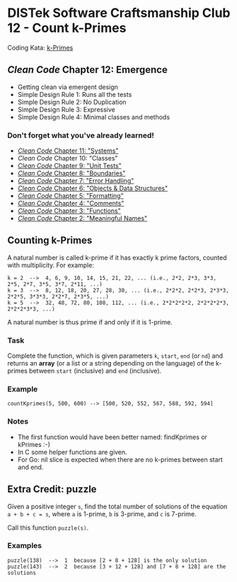 DISTek Software Craftsmanship Club 12 - Count k-Primes
======================================================
Coding Kata: [k-Primes](https://codwars.com/kata/5726f813c8dcebf5ed000a6b)

_Clean Code_ Chapter 12: Emergence
----------------------------------
* Getting clean via emergent design
* Simple Design Rule 1: Runs all the tests
* Simple Design Rule 2: No Duplication
* Simple Design Rule 3: Expressive
* Simple Design Rule 4: Minimal classes and methods

### Don't forget what you've already learned!
* [_Clean Code_ Chapter 11: "Systems"](ch11-alphabet-cipher.md)
* _Clean Code_ Chapter 10: "Classes"
* [_Clean Code_ Chapter 9: "Unit Tests"](ch9-bowling.md)
* [_Clean Code_ Chapter 8: "Boundaries"](ch8-rover-password.md)
* [_Clean Code_ Chapter 7: "Error Handling"](ch7-password-entry.md)
* [_Clean Code_ Chapter 6: "Objects & Data Structures"](ch6-passworddb.md)
* [_Clean Code_ Chapter 5: "Formatting"](ch5-rover-refactor.md)
* [_Clean Code_ Chapter 4: "Comments"](ch4-rover-obstacles.md)
* [_Clean Code_ Chapter 3: "Functions"](ch3-rover.md)
* [_Clean Code_ Chapter 2: "Meaningful Names"](ch2-fizzbuzz.md)

Counting k-Primes
-----------------
A natural number is called k-prime if it has exactly k prime factors, counted with multiplicity. For example:

```
k = 2  -->  4, 6, 9, 10, 14, 15, 21, 22, ... (i.e., 2*2, 2*3, 3*3, 2*5, 2*7, 3*5, 3*7, 2*11, ...)
k = 3  -->  8, 12, 18, 20, 27, 28, 30, ... (i.e., 2*2*2, 2*2*3, 2*3*3, 2*2*5, 3*3*3, 2*2*7, 2*3*5, ...)
k = 5  -->  32, 48, 72, 80, 108, 112, ... (i.e., 2*2*2*2*2, 2*2*2*2*3, 2*2*2*3*3, ...)
```

A natural number is thus prime if and only if it is 1-prime.

### Task
Complete the function, which is given parameters `k`, `start`, `end` (or `nd`) and returns an **array** (or a list or a
string depending on the language) of the k-primes between `start` (inclusive) and
`end` (inclusive).

### Example
```
countKprimes(5, 500, 600) --> [500, 520, 552, 567, 588, 592, 594]
```

### Notes
* The first function would have been better named: findKprimes or kPrimes :-)
* In C some helper functions are given.
* For Go: nil slice is expected when there are no k-primes between start and end.

Extra Credit: puzzle
--------------------
Given a positive integer `s`, find the total number of solutions of the equation `a + b + c = s`, where `a` is 1-prime,
`b` is 3-prime, and `c` is 7-prime.

Call this function `puzzle(s)`.

### Examples
```
puzzle(138)  -->  1  because [2 + 8 + 128] is the only solution
puzzle(143)  -->  2  because [3 + 12 + 128] and [7 + 8 + 128] are the solutions
```
